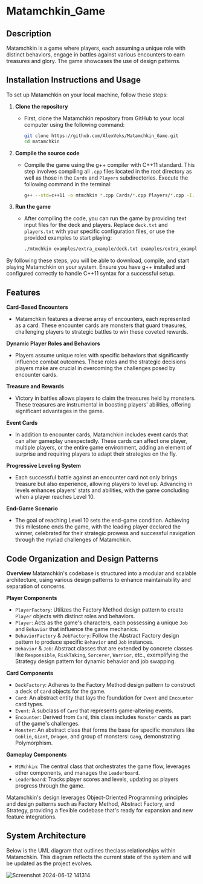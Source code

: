 # Matamchkin_Game
## Description
Matamchkin is a game where players, each assuming a unique role with distinct behaviors, engage in battles against various encounters to earn treasures and glory.
The game showcases the use of design patterns.
## Installation Instructions and Usage

To set up Matamchkin on your local machine, follow these steps:

1. **Clone the repository**
   - First, clone the Matamchkin repository from GitHub to your local computer using the following command:
     ```bash
     git clone https://github.com/AlexVeks/Matamchkin_Game.git
     cd matamchkin
     ```

2. **Compile the source code**
   - Compile the game using the g++ compiler with C++11 standard. This step involves compiling all `.cpp` files located in the root directory as well as those in the `Cards` and `Players` subdirectories. Execute the following command in the terminal:
     ```bash
     g++ --std=c++11 -o mtmchkin *.cpp Cards/*.cpp Players/*.cpp -I. -I./Players -I./Cards
     ```

3. **Run the game**
   - After compiling the code, you can run the game by providing text input files for the deck and players. Replace `deck.txt` and `players.txt` with your specific configuration files, or use the provided examples to start playing:
     ```bash
     ./mtmchkin examples/extra_example/deck.txt examples/extra_example/players.txt
     ```

By following these steps, you will be able to download, compile, and start playing Matamchkin on your system. Ensure you have g++ installed and configured correctly to handle C++11 syntax for a successful setup.

## Features

**Card-Based Encounters**
- Matamchkin features a diverse array of encounters, each represented as a card. These encounter cards are monsters that guard treasures, challenging players to strategic battles to win these coveted rewards.

**Dynamic Player Roles and Behaviors**
- Players assume unique roles with specific behaviors that significantly influence combat outcomes. These roles and the strategic decisions players make are crucial in overcoming the challenges posed by encounter cards.

**Treasure and Rewards**
- Victory in battles allows players to claim the treasures held by monsters. These treasures are instrumental in boosting players' abilities, offering significant advantages in the game.

**Event Cards**
- In addition to encounter cards, Matamchkin includes event cards that can alter gameplay unexpectedly. These cards can affect one player, multiple players, or the entire game environment, adding an element of surprise and requiring players to adapt their strategies on the fly.

**Progressive Leveling System**
- Each successful battle against an encounter card not only brings treasure but also experience, allowing players to level up. Advancing in levels enhances players' stats and abilities, with the game concluding when a player reaches Level 10.

**End-Game Scenario**
- The goal of reaching Level 10 sets the end-game condition. Achieving this milestone ends the game, with the leading player declared the winner, celebrated for their strategic prowess and successful navigation through the myriad challenges of Matamchkin.

## Code Organization and Design Patterns

**Overview**
Matamchkin's codebase is structured into a modular and scalable architecture, using various design patterns to enhance maintainability and separation of concerns.

**Player Components**
- `PlayerFactory`: Utilizes the Factory Method design pattern to create `Player` objects with distinct roles and behaviors.
- `Player`: Acts as the game's characters, each possessing a unique `Job` and `Behavior` that influence the game mechanics.
- `BehaviorFactory` & `JobFactory`: Follow the Abstract Factory design pattern to produce specific `Behavior` and `Job` instances.
- `Behavior` & `Job`: Abstract classes that are extended by concrete classes like `Responsible`, `RiskTaking`, `Sorcerer`, `Warrior`, etc., exemplifying the Strategy design pattern for dynamic behavior and job swapping.

**Card Components**
- `DeckFactory`: Adheres to the Factory Method design pattern to construct a deck of `Card` objects for the game.
- `Card`: An abstract entity that lays the foundation for `Event` and `Encounter` card types.
- `Event`: A subclass of `Card` that represents game-altering events.
- `Encounter`: Derived from `Card`, this class includes `Monster` cards as part of the game's challenges.
- `Monster`: An abstract class that forms the base for specific monsters like `Goblin`, `Giant`, `Dragon`, and group of monsters: `Gang`, demonstrating Polymorphism.

**Gameplay Components**
- `MtMchkin`: The central class that orchestrates the game flow, leverages other components, and manages the `Leaderboard`.
- `Leaderboard`: Tracks player scores and levels, updating as players progress through the game.

Matamchkin's design leverages Object-Oriented Programming principles and design patterns such as Factory Method, Abstract Factory, and Strategy, providing a flexible codebase that's ready for expansion and new feature integrations.

## System Architecture

Below is the UML diagram that outlines theclass relationships within Matamchkin.
This diagram reflects the current state of the system and will be updated as the project evolves.


![Screenshot 2024-06-12 141314](https://github.com/AlexVeks/Matamchkin_Game/assets/39146925/45e59e72-fc90-4c92-b15f-ceae28345d01)



